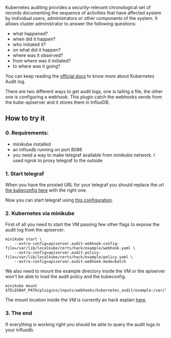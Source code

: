 Kubernetes auditing provides a security-relevant chronological set of records
documenting the sequence of activities that have affected system by individual
users, administrators or other components of the system. It allows cluster
administrator to answer the following questions:

* what happened?
* when did it happen?
* who initiated it?
* on what did it happen?
* where was it observed?
* from where was it initiated?
* to where was it going?

You can keep reading the [official
docs](https://kubernetes.io/docs/tasks/debug-application-cluster/audit/) to know
more about Kubernetes Audit log.

There are two different ways to get audit logs, one is tailing a file, the other
one is configuring a webhook. This plugin catch the webhooks sends from the
kube-apiserver and it stores them in InfluxDB.

## How to try it

### 0. Requirements:

* minikube installed
* an influxdb running on port 8086
* you need a way to make telegraf available from minikube network. I used ngrok
  to proxy telegraf to the outside

### 1. Start telegraf

When you have the proxied URL for your telegraf you should replace the url [the kubeconfig
here](./example/webhook.yaml) with the right one.

Now you can start  telegraf using [this
configuration](./example/telegraf.config).

### 2. Kubernetes via minikube

First of all you need to start the VM passing few other flags to expose the
audit log from the apiserver:

```
minikube start \
    --extra-config=apiserver.audit-webhook-config-file=/var/lib/localkube/certs/hack/example/webhook.yaml \
    --extra-config=apiserver.audit-policy-file=/var/lib/localkube/certs/hack/example/policy.yaml \
    --extra-config=apiserver.audit-webhook-mode=batch
```

We also need to mount the example directory inside the VM or the
apiserver won't be able to load the audit policy and the kubeconfig.

```
minikube mount $TELEGRAF_PATH/pluigins/inputs/webhooks/kubernetes_audit/example:/var/lib/localkube/certs/hack/example
```

The mount location inside the VM is currently an hack explain
[here](https://github.com/kubernetes/minikube/issues/2741#issuecomment-398683171).

### 3. The end
If everything is working right you should be able to query the audit logs in
your influxdb.
